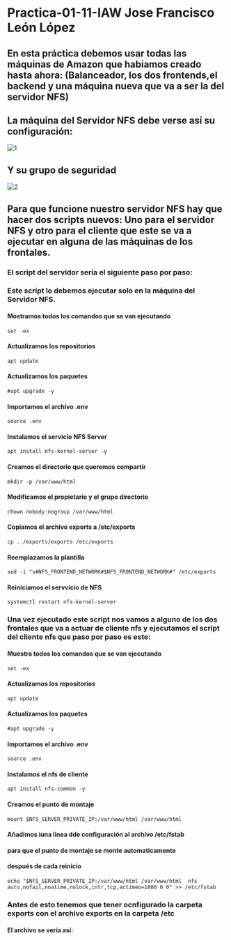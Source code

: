# Practica-01-11-IAW Jose Francisco León López
## En esta práctica debemos usar todas las máquinas de Amazon que habiamos creado hasta ahora: (Balanceador, los dos frontends,el backend y una máquina nueva que va a ser la del servidor NFS)
## La máquina del Servidor NFS debe verse así su configuración:
![1](https://github.com/JoseFco04/practica-01-11-iaw/assets/145347148/303af801-70d0-4f87-bb45-40bb8c68b342)
## Y su grupo de seguridad
![2](https://github.com/JoseFco04/practica-01-11-iaw/assets/145347148/c8e3ce5d-8cae-43f1-8f84-9bbdabbd2b01)
## Para que funcione nuestro servidor NFS hay que hacer dos scripts nuevos: Uno para el servidor NFS y otro para el cliente que este se va a ejecutar en alguna de las máquinas de los frontales.
### El script del servidor sería el siguiente paso por paso:
### Este script lo debemos ejecutar solo en la máquina del Servidor NFS.
#### Mostramos todos los comandos que se van ejecutando
~~~
set -ex
~~~
#### Actualizamos los repositorios
~~~
apt update
~~~
#### Actualizamos los paquetes
~~~
#apt upgrade -y
~~~
#### Importamos el archivo .env 
~~~
source .env
~~~
#### Instalamos el servicio NFS Server
~~~
apt install nfs-kernel-server -y
~~~
#### Creamos el directorio que queremos compartir 
~~~
mkdir -p /var/www/html
~~~
#### Modificamos el propietario y el grupo directorio
~~~
chown nobody:nogroup /var/www/html
~~~
#### Copiamos el archivo exports a /etc/exports
~~~
cp ../exports/exports /etc/exports
~~~
#### Reemplazamos la plantilla 
~~~
sed -i "s#NFS_FRONTEND_NETWORK#$NFS_FRONTEND_NETWORK#" /etc/exports
~~~
#### Reiniciamos el servvicio de NFS
~~~
systemctl restart nfs-kernel-server
~~~
### Una vez ejecutado este script nos vamos a alguno de los dos frontales que va a actuar de cliente nfs y ejecutamos el script del cliente nfs que paso por paso es este:
#### Muestra todos los comandos que se van ejecutando
~~~
set -ex
~~~
#### Actualizamos los repositorios
~~~
apt update
~~~
#### Actualizamos los paquetes
~~~
#apt upgrade -y
~~~
#### Importamos el archivo .env 
~~~
source .env
~~~
#### Instalamos el nfs de cliente
~~~
apt install nfs-common -y
~~~
#### Creamos el punto de montaje 
~~~
mount $NFS_SERVER_PRIVATE_IP:/var/www/html /var/www/html
~~~
#### Añadimos iuna linea dde configuración al archivo /etc/fstab
#### para que el punto de montaje se monte automaticamente
#### después de cada reinicio
~~~
echo "$NFS_SERVER_PRIVATE_IP:/var/www/html /var/www/html  nfs auto,nofail,noatime,nolock,intr,tcp,actimeo=1800 0 0" >> /etc/fstab
~~~
### Antes de esto tenemos que tener ocnfigurado la carpeta exports con el archivo exports en la carpeta /etc
#### El archivo se vería así:
 
